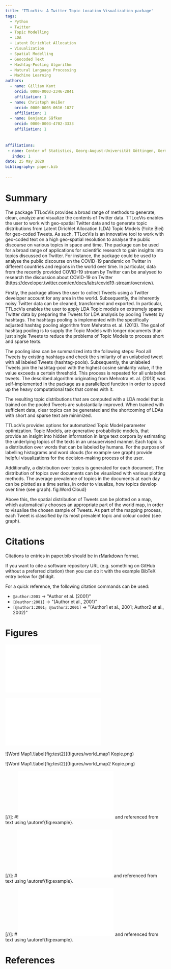 ```yaml
---
title: 'TTLocVis: A Twitter Topic Location Visualization package'
tags:
  - Python
  - Twitter
  - Topic Modelling
  - LDA
  - Latent Dirichlet Allocation
  - Visualization
  - Spatial Modelling
  - Geocoded Text
  - Hashtag-Pooling Algorithm
  - Natural Language Processing
  - Machine Learning
authors:
  - name: Gillian Kant
    orcid: 0000-0003-2346-2841
    affiliation: 1
  - name: Christoph Weißer
    orcid: 0000-0003-0616-1027
    affiliation: 1
  - name: Benjamin Säfken
    orcid: 0000-0003-4702-3333
    affiliation: 1


affiliations:
 - name: Center of Statistics, Georg-August-Universität Göttingen, Germany
   index: 1
date: 25 May 2020
bibliography: paper.bib

---
```


# Summary

The package TTLocVis provides a broad range of methods to generate, clean, analyze and visualize the contents of Twitter data.
TTLocVis enables the user to work with geo-spatial Twitter data and to generate topic distributions from Latent Dirichlet Allocation (LDA)
Topic Models (!!cite Blei) for geo-coded Tweets. As such, TTLocVis is an innovative tool to work with geo-coded text on a high geo-spatial
resolution to analyse the public discourse on various topics in space and time. The package can be used for a broad range of applications 
for scientific research to gain insights into topics discussed on Twitter. For instance, the package could be used to analyse the public
discourse on the COVID-19 pandemic on Twitter in different countries and regions in the world over time. In particular, 
data from the recently provided COVID-19 stream by Twitter can be analysed to research the discussion about COVID-19 on Twitter 
(https://developer.twitter.com/en/docs/labs/covid19-stream/overview). 

Firstly, the package allows the user to collect Tweets using a Twitter developer account for any area in the world.
Subsequently, the inherently noisy Twitter data can be cleaned, transformed and exported. 
In particular, TTLocVis enables the user to apply LDA Topic models on extremely sparse Twitter data by preparing the Tweets 
for LDA analysis by pooling Tweets by hashtags. The hashtags pooling is implemented with the specifically adjusted 
hashtag pooling algorithm from Mehrotra et. al. (2013). The goal of hashtag pooling is to supply the Topic Models with longer documents 
than just single Tweets to reduce the problems of Topic Models to process short and sparse texts. 

The pooling idea can be summarized into the following steps: Pool all Tweets by existing hashtags and check the similarity of an unlabeled
tweet with all labeled Tweets (hashtag-pools). Subsequently, the unlabeled Tweets join the hashtag-pool with the highest cosine similarity
value, if the value exceeds a certain threshold. This process is repeated for all unlabeled tweets. The described algorithm originating from
Mehrotra et. al. (2013) was self-implemented in the package as a parallelized function in order to speed up the heavy computational task 
that comes with it.

The resulting topic distributions that are computed with a LDA model that is trained on the pooled Tweets are substantially
improved. When trained with sufficient data, clear topics can be generated and the shortcoming of LDAs with short 
and sparse text are minimized. 

TTLocVis provides options for automatized Topic Model parameter optimization. Topic Models, are generative probabilistic models, that  
provide an insight into hidden information in large text corpora by estimating the underlying topics of the texts in an unsupervised manner.
Each topic is a distribution over words that can be labeled by humans. For the purpose of labelling histograms and word clouds
(for example see graph) provide helpful visualizations for the decision-making process of the user.

Additionally, a distribution over topics is generated for each document. The distribution of topics over documents
can be visualized with various plotting methods. The average prevalence of topics in the documents at each day can be 
plotted as a time series, in order to visualize, how topics develop over time (see graph). fig:Word Cloud}
 
Above this, the spatial distribution of Tweets can be plotted on a map, which automatically chooses an appropriate part of the world map,
in order to visualise the chosen sample of Tweets. As part of the mapping process, each Tweet is classified by its most 
prevalent topic and colour coded (see graph). 



# Citations

Citations to entries in paper.bib should be in
[rMarkdown](http://rmarkdown.rstudio.com/authoring_bibliographies_and_citations.html)
format.

If you want to cite a software repository URL (e.g. something on GitHub without a preferred
citation) then you can do it with the example BibTeX entry below for @fidgit.

For a quick reference, the following citation commands can be used:
- `@author:2001`  ->  "Author et al. (2001)"
- `[@author:2001]` -> "(Author et al., 2001)"
- `[@author1:2001; @author2:2001]` -> "(Author1 et al., 2001; Author2 et al., 2002)"

# Figures

![Word Cloud.\label{fig:Word Cloud}](figures/word_cloud.pdf)

![Time Series.\label{fig:Time Series}](figures/time_series.pdf)

![Word Map1.\label{fig:test2}](figures/world_map1 Kopie.png)

![Word Map1.\label{fig:test2}](figures/world_map2 Kopie.png)


[//]: #!![Word Map2.\label{fig:example}](figures/word_map2.pdf)
and referenced from text using \autoref{fig:example}.

[//]: #![Time Series.\label{fig:example}](figures/time_series.pdf)
and referenced from text using \autoref{fig:example}.

[//]: # ![Word Cloud.\label{fig:example}](figures/word_cloud.pdf)
and referenced from text using \autoref{fig:example}.


# References

